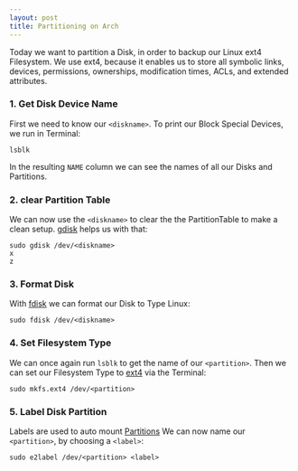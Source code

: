 ```yaml
---
layout: post
title: Partitioning on Arch
---
```


Today we want to partition a Disk, in order to backup our Linux ext4 Filesystem.
We use ext4, because it enables us to store all symbolic links, devices, permissions, 
ownerships, modification times, ACLs, and extended attributes.

### 1. Get Disk Device Name
First we need to know our `<diskname>`.
To print our Block Special Devices, we run in Terminal:
    
    lsblk

In the resulting `NAME` column we can see the names of all our Disks and Partitions.

### 2. clear Partition Table
We can now use the `<diskname>` to clear the the PartitionTable to make a clean setup. 
[gdisk](https://wiki.archlinux.org/index.php/Fdisk#gdisk) helps us with that:

    sudo gdisk /dev/<diskname>
    x
    z

### 3. Format Disk
With [fdisk](https://wiki.archlinux.org/index.php/Fdisk) 
we can format our Disk to Type Linux:

    sudo fdisk /dev/<diskname>

### 4. Set Filesystem Type
We can once again run `lsblk` to get the name of our `<partition>`.
Then we can set our Filesystem Type to [ext4](https://wiki.archlinux.org/index.php/Ext4) 
via the Terminal:

    sudo mkfs.ext4 /dev/<partition>

### 5. Label Disk Partition
Labels are used to auto mount [Partitions](https://wiki.archlinux.org/index.php/Persistent_block_device_naming#by-label)
We can now name our `<partition>`, by choosing a `<label>`:

    sudo e2label /dev/<partition> <label>

